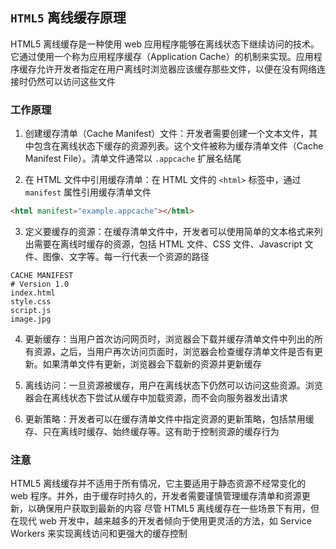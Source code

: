## `HTML5` 离线缓存原理

HTML5 离线缓存是一种使用 web 应用程序能够在离线状态下继续访问的技术。它通过使用一个称为应用程序缓存（Application Cache）的机制来实现。应用程序缓存允许开发者指定在用户离线时浏览器应该缓存那些文件，以便在没有网络连接时仍然可以访问这些文件

### 工作原理

1. 创建缓存清单（Cache Manifest）文件：开发者需要创建一个文本文件，其中包含在离线状态下缓存的资源列表。这个文件被称为缓存清单文件（Cache Manifest File）。清单文件通常以 `.appcache` 扩展名结尾

2. 在 HTML 文件中引用缓存清单：在 HTML 文件的 `<html>` 标签中，通过 `manifest` 属性引用缓存清单文件

```html
<html manifest="example.appcache"></html>
```

3. 定义要缓存的资源：在缓存清单文件中，开发者可以使用简单的文本格式来列出需要在离线时缓存的资源，包括 HTML 文件、CSS 文件、Javascript 文件、图像、文字等。每一行代表一个资源的路径

```
CACHE MANIFEST
# Version 1.0
index.html
style.css
script.js
image.jpg
```

4. 更新缓存：当用户首次访问网页时，浏览器会下载并缓存清单文件中列出的所有资源，之后，当用户再次访问页面时，浏览器会检查缓存清单文件是否有更新。如果清单文件有更新，浏览器会下载新的资源并更新缓存

5. 离线访问：一旦资源被缓存，用户在离线状态下仍然可以访问这些资源。浏览器会在离线状态下尝试从缓存中加载资源，而不会向服务器发出请求

6. 更新策略：开发者可以在缓存清单文件中指定资源的更新策略，包括禁用缓存、只在离线时缓存、始终缓存等。这有助于控制资源的缓存行为

### 注意

HTML5 离线缓存并不适用于所有情况，它主要适用于静态资源不经常变化的 web 程序。并外，由于缓存时持久的，开发者需要谨慎管理缓存清单和资源更新，以确保用户获取到最新的内容
尽管 HTML5 离线缓存在一些场景下有用，但在现代 web 开发中，越来越多的开发者倾向于使用更灵活的方法，如 Service Workers 来实现离线访问和更强大的缓存控制
